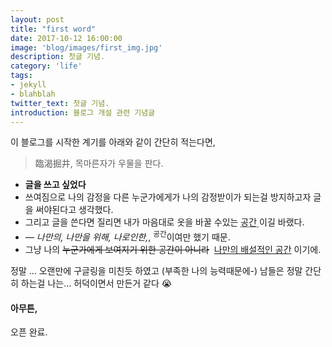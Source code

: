 ```yaml
---
layout: post
title: "first word"
date: 2017-10-12 16:00:00
image: 'blog/images/first_img.jpg'
description: 첫글 기념.
category: 'life'
tags:
- jekyll
- blahblah
twitter_text: 첫글 기념.
introduction: 블로그 개설 관련 기념글
---
```


이 블로그를 시작한 계기를 아래와 같이 간단히 적는다면,

> 臨渴掘井, 목마른자가 우물을 판다.

- **글을 쓰고 싶었다**
- 쓰여짐으로 나의 감정을 다른 누군가에게가 나의 감정받이가 되는걸 방지하고자 글을 써야된다고 생각했다.
- 그리고 글을 쓴다면 질리면 내가 마음대로 옷을 바꿀 수있는 <abbr title="HyperText Markup Langage">공간 </abbr> 이길 바랬다.
- <cite>&mdash; 나만의, 나만을 위해, 나로인한,</cite>, <sup>공간</sup>이여만 했기 때문.
- 그냥 나의 <del>누군가에게 보여지기 위한 공간이 아니라</del>  <ins>나만의 배설적인 공간</ins> 이기에.

정말 ... 오랜만에 구글링을 미친듯 하였고 (부족한 나의 능력때문에-)
남들은 정말 간단히 하는걸 나는... 허덕이면서 만든거 같다 😭

#### 아무튼,
오픈 완료.
